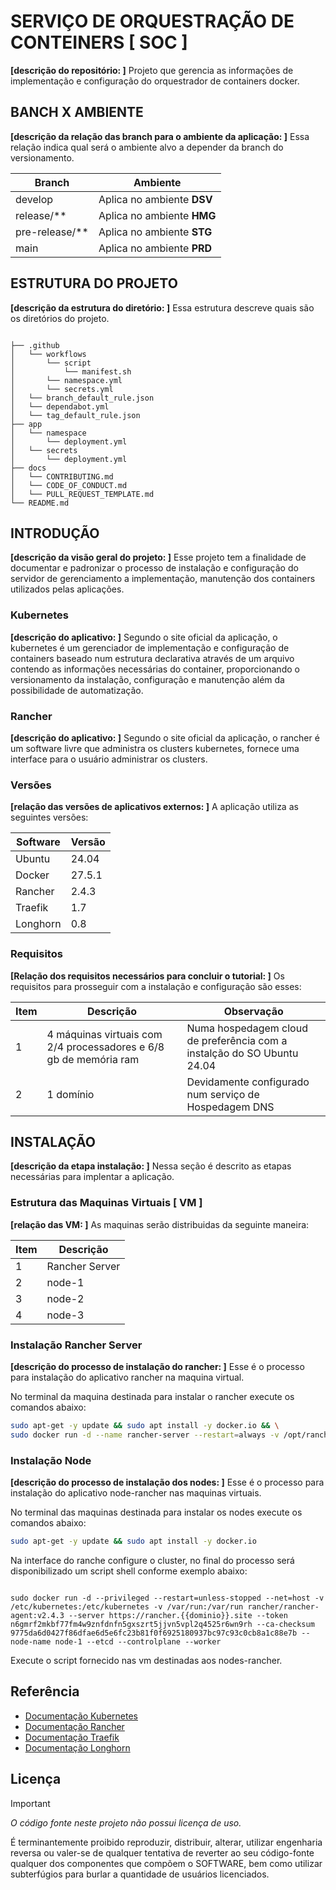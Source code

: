 # SERVIÇO DE ORQUESTRAÇÃO DE CONTEINERS [ SOC ]

__[descrição do repositório: ]__ Projeto que gerencia as informações de implementação e configuração do orquestrador de containers docker.

## BANCH X AMBIENTE

__[descrição da relação das branch para o ambiente da aplicação: ]__ Essa relação indica qual será o ambiente alvo a depender da branch do versionamento.

| Branch | Ambiente |
| --- | --- |
| develop | Aplica no ambiente __DSV__ |
| release/** | Aplica no ambiente __HMG__ |
| pre-release/** | Aplica no ambiente __STG__ |
| main | Aplica no ambiente __PRD__ |

## ESTRUTURA DO PROJETO

__[descrição da estrutura do diretório: ]__ Essa estrutura descreve quais são os diretórios do projeto.

``` text

├── .github
│   └── workflows
│       └── script
│           └── manifest.sh
│       └── namespace.yml
│       └── secrets.yml
│   └── branch_default_rule.json
│   └── dependabot.yml
│   └── tag_default_rule.json
├── app
│   └── namespace
│       └── deployment.yml
│   └── secrets
│       └── deployment.yml
├── docs
│   └── CONTRIBUTING.md
│   └── CODE_OF_CONDUCT.md
│   └── PULL_REQUEST_TEMPLATE.md
└── README.md
```

## INTRODUÇÃO

__[descrição da visão geral do projeto: ]__ Esse projeto tem a finalidade de documentar e padronizar o processo de instalação e configuração do servidor de gerenciamento a implementação, manutenção dos containers utilizados pelas aplicações.

### Kubernetes

__[descrição do aplicativo: ]__ Segundo o site oficial da aplicação, o kubernetes é um gerenciador de implementação e configuração de containers baseado num estrutura declarativa através de um arquivo contendo as informações necessárias do container, proporcionando o versionamento da instalação, configuração e manutenção além da possibilidade de automatização.

### Rancher

__[descrição do aplicativo: ]__ Segundo o site oficial da aplicação, o rancher é um software livre que administra os clusters kubernetes, fornece uma interface para o usuário administrar os clusters.

### Versões

__[relação das versões de aplicativos externos: ]__ A aplicação utiliza as seguintes versões:

| Software | Versão |
| --- | --- |
| Ubuntu | 24.04 |
| Docker | 27.5.1 |
| Rancher | 2.4.3 |
| Traefik | 1.7 |
| Longhorn | 0.8 |

### Requisitos

__[Relação dos requisitos necessários para concluir o tutorial: ]__ Os requisitos para prosseguir com a instalação e configuração são esses:

| Item | Descrição | Observação |
| --- | --- | --- |
| 1 | 4 máquinas virtuais com 2/4 processadores e 6/8 gb de memória ram | Numa hospedagem cloud de preferência com a instalção do SO Ubuntu 24.04|
| 2 | 1 domínio  | Devidamente configurado num serviço de Hospedagem DNS |

## INSTALAÇÃO

__[descrição da etapa instalação: ]__ Nessa seção é descrito as etapas necessárias para implentar a aplicação.

### Estrutura das Maquinas Virtuais [ VM ]

__[relação das VM: ]__ As maquinas serão distribuidas da seguinte maneira:

| Item | Descrição |
| --- | --- |
| 1 | Rancher Server |
| 2 | node-1 |
| 3 | node-2 |
| 4 | node-3 |

### Instalação Rancher Server

__[descrição do processo de instalação do rancher: ]__ Esse é o processo para instalação do aplicativo rancher na maquina virtual.

No terminal da maquina destinada para instalar o rancher execute os comandos abaixo:

```sh
sudo apt-get -y update && sudo apt install -y docker.io && \
sudo docker run -d --name rancher-server --restart=always -v /opt/rancher:/var/lib/rancher  -p 80:80 -p 443:443 rancher/rancher:v2.4.3
```

### Instalação Node

__[descrição do processo de instalação dos nodes: ]__ Esse é o processo para instalação do aplicativo node-rancher nas maquinas virtuais.

No terminal das maquinas destinada para instalar os nodes execute os comandos abaixo:

```sh
sudo apt-get -y update && sudo apt install -y docker.io
```

Na interface do ranche configure o cluster, no final do processo será disponibilizado um script shell conforme exemplo abaixo:

``` text

sudo docker run -d --privileged --restart=unless-stopped --net=host -v /etc/kubernetes:/etc/kubernetes -v /var/run:/var/run rancher/rancher-agent:v2.4.3 --server https://rancher.{{dominio}}.site --token n6gmrf2mkbf77fm4w9znfdnfn5gxszrt5jjvn5vpl2q4525r6wn9rh --ca-checksum 9775da6d0427f86dfae6d5e6fc23b81f0f6925180937bc97c93c0cb8a1c88e7b --node-name node-1 --etcd --controlplane --worker

```

Execute o script fornecido nas vm destinadas aos nodes-rancher.

## Referência

- [Documentação Kubernetes](https://kubernetes.io/pt-br/docs/concepts/overview/)
- [Documentação Rancher](https://rancher.com/docs/)
- [Documentação Traefik](https://doc.traefik.io/traefik/)
- [Documentação Longhorn](https://longhorn.io/)

## Licença

> [!IMPORTANT]
> *O código fonte neste projeto não possui licença de uso.*

É terminantemente proibido reproduzir, distribuir, alterar, utilizar engenharia reversa ou valer-se de qualquer tentativa de reverter ao seu código-fonte qualquer dos componentes que compõem o SOFTWARE, bem como utilizar subterfúgios para burlar a quantidade de usuários licenciados.
